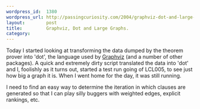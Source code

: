 ```yaml
--- 
wordpress_id:  1380
wordpress_url: http://passingcuriosity.com/2004/graphviz-dot-and-large-graphs/
layout:        post
title:         Graphviz, Dot and Large Graphs.
category:      
---
```


Today I started looking at transforming the data dumped by the theorem prover
into 'dot', the language used by [Graphviz](http://www.graphviz.org/) (and a
number of other packages). A quick and extremely dirty script translated the
data into 'dot' and I, foolishly as it turns out, started a test run going of
LCL005, to see just how big a graph it is. When I went home for the day, it
was still running.

I need to find an easy way to determine the iteration in which clauses are
generated so that I can play silly buggers with weighted edges, explicit
rankings, etc.
